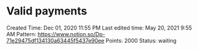 # Valid payments

Created Time: Dec 01, 2020 11:55 PM
Last edited time: May 20, 2021 9:55 AM
Pattern: https://www.notion.so/Dp-71e29475df134130a63445f5437e90ee
Points: 2000
Status: waiting